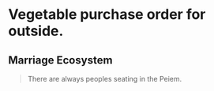 # Vegetable purchase order for outside.

## **Marriage Ecosystem**

> There are always peoples seating in the Peiem.
